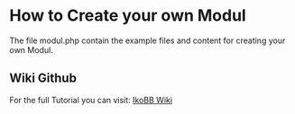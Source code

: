 # How to Create your own Modul #

The file modul.php contain the example files and content for creating your own Modul.

## Wiki Github ##
For the full Tutorial you can visit: [IkoBB Wiki](http://wiki.ikobb.de/index.php?title=Modul_developing)